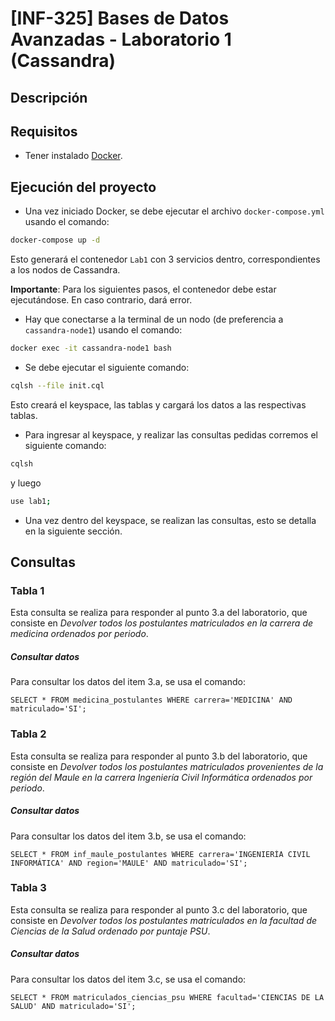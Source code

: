 # [INF-325] Bases de Datos Avanzadas - Laboratorio 1 (Cassandra)

## Descripción

## Requisitos

- Tener instalado [Docker](https://www.docker.com).

## Ejecución del proyecto

- Una vez iniciado Docker, se debe ejecutar el archivo `docker-compose.yml` usando el comando:
```bash
docker-compose up -d
```

Esto generará el contenedor `Lab1` con 3 servicios dentro, correspondientes a los nodos de Cassandra.

**Importante**: Para los siguientes pasos, el contenedor debe estar ejecutándose. En caso contrario, dará error.

- Hay que conectarse a la terminal de un nodo (de preferencia a `cassandra-node1`) usando el comando:
```bash
docker exec -it cassandra-node1 bash
```

- Se debe ejecutar el siguiente comando:
```bash
cqlsh --file init.cql
```
Esto creará el keyspace, las tablas y cargará los datos a las respectivas tablas.

- Para ingresar al keyspace, y realizar las consultas pedidas corremos el siguiente comando:
```bash
cqlsh
```
y luego
```bash
use lab1;
```

- Una vez dentro del keyspace, se realizan las consultas, esto se detalla en la siguiente sección.

## Consultas

### Tabla 1

Esta consulta se realiza para responder al punto 3.a del laboratorio, que consiste en *Devolver todos los postulantes matriculados en la carrera de medicina ordenados por periodo*.

##### Consultar datos

Para consultar los datos del item 3.a, se usa el comando:
```cql
SELECT * FROM medicina_postulantes WHERE carrera='MEDICINA' AND matriculado='SI';
```

### Tabla 2

Esta consulta se realiza para responder al punto 3.b del laboratorio, que consiste en *Devolver todos los postulantes matriculados provenientes de la región del Maule en la carrera Ingeniería Civil Informática ordenados por periodo*.

##### Consultar datos

Para consultar los datos del item 3.b, se usa el comando:
```cql
SELECT * FROM inf_maule_postulantes WHERE carrera='INGENIERÍA CIVIL INFORMÁTICA' AND region='MAULE' AND matriculado='SI';
```

### Tabla 3

Esta consulta se realiza para responder al punto 3.c del laboratorio, que consiste en *Devolver todos los postulantes matriculados en la facultad de Ciencias de la Salud ordenado por puntaje PSU*.

##### Consultar datos

Para consultar los datos del item 3.c, se usa el comando:
```cql
SELECT * FROM matriculados_ciencias_psu WHERE facultad='CIENCIAS DE LA SALUD' AND matriculado='SI';
```
